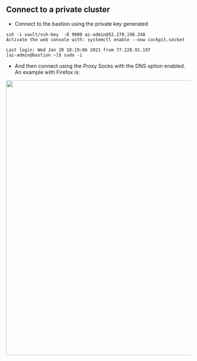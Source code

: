 ## Connect to a private cluster

* Connect to the bastion using the private key generated

```
ssh -i vault/ssh-key  -D 9000 az-admin@52.170.198.248
Activate the web console with: systemctl enable --now cockpit.socket

Last login: Wed Jan 20 18:19:06 2021 from 77.228.91.197
[az-admin@bastion ~]$ sudo -i
```

* And then connect using the Proxy Socks with the DNS option enabled. An example with Firefox is:

<img align="center" width="750" src="../pics/proxy_socks_dns.png">

